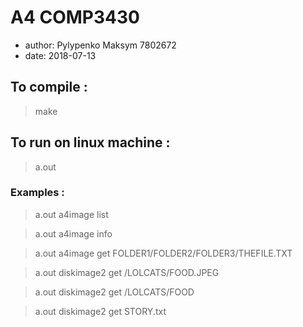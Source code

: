 # A4 COMP3430

* author:     Pylypenko Maksym 7802672
* date:       2018-07-13

## To compile :
> make 

## To run on linux machine :
> a.out <image> <command> <optional>

### Examples :
> a.out a4image list

> a.out a4image info

> a.out a4image get FOLDER1/FOLDER2/FOLDER3/THEFILE.TXT

> a.out diskimage2 get /LOLCATS/FOOD.JPEG

> a.out diskimage2 get /LOLCATS/FOOD

> a.out diskimage2 get STORY.txt




